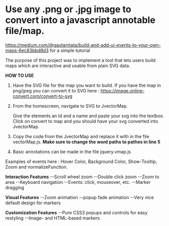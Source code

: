 # Use any .png or .jpg image to convert into a javascript annotable file/map.

https://medium.com/@gautamtata/build-and-add-ui-events-to-your-own-maps-6ec83bbd8d3 for a simple tutorial

The purpose of this project was to implement a tool that lets users build maps which are interactive and usable from plain SVG data.

**HOW TO USE**
1. Have the SVG file for the map you want to build. 
    If you have the map in png/jpeg you can convert it to SVG here : https://image.online-convert.com/convert-to-svg

2. From the homescreen, navigate to SVG to JvectorMap. 

    Give the elements an Id and a name and paste your svg into the textbox.
    Click on convert to map and you should have your svg converted into JvectorMap.

3. Copy the code from the JvectorMap and replace it with in the file vectorMap.js.
    **Make sure to change the word paths to pathes in line 5**
4. Basic annotations can be made in the file jquery.vmap.js

Examples of events here : Hover Color, Background Color, Show-Tooltip, Zoom and normalizeFunction.

**Interaction Features**
--Scroll wheel zoom
--Double click zoom
--Zoom to area 
--Keyboard navigation
--Events: click, mouseover, etc.
--Marker dragging

**Visual Features**
--Zoom animation
--popup fade animation
--Very nice default design for markers

**Customization Features**
--Pure CSS3 popups and controls for easy restyling
--Image- and HTML-based markers
